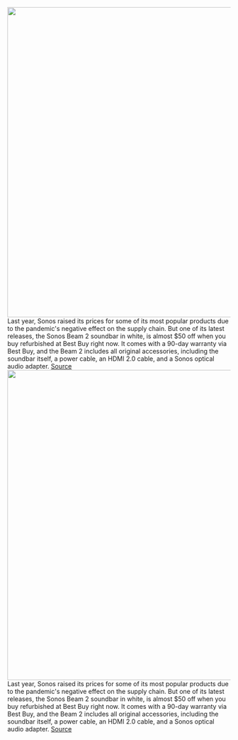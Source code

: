 <img src='https://cdn.vox-cdn.com/thumbor/nzCtDGpE3UMiKusYf0F7eNGI4PQ=/0x0:1903x1269/1200x800/filters:focal(715x617:1019x921)/cdn.vox-cdn.com/uploads/chorus_image/image/70369480/cwelch_290921_4780_5699.0.jpg' width='700px' /><br/>
Last year, Sonos raised its prices for some of its most popular products due to the pandemic's negative effect on the supply chain. But one of its latest releases, the Sonos Beam 2 soundbar in white, is almost $50 off when you buy refurbished at Best Buy right now. It comes with a 90-day warranty via Best Buy, and the Beam 2 includes all original accessories, including the soundbar itself, a power cable, an HDMI 2.0 cable, and a Sonos optical audio adapter.
<a href='https://www.theverge.com/good-deals/2022/1/10/22876165/sonos-beam-2-soundbar-amazon-echo-show-5-ps5-game-deal-sale'> Source <a/><img src='https://cdn.vox-cdn.com/thumbor/nzCtDGpE3UMiKusYf0F7eNGI4PQ=/0x0:1903x1269/1200x800/filters:focal(715x617:1019x921)/cdn.vox-cdn.com/uploads/chorus_image/image/70369480/cwelch_290921_4780_5699.0.jpg' width='700px' /><br/>
Last year, Sonos raised its prices for some of its most popular products due to the pandemic's negative effect on the supply chain. But one of its latest releases, the Sonos Beam 2 soundbar in white, is almost $50 off when you buy refurbished at Best Buy right now. It comes with a 90-day warranty via Best Buy, and the Beam 2 includes all original accessories, including the soundbar itself, a power cable, an HDMI 2.0 cable, and a Sonos optical audio adapter.
<a href='https://www.theverge.com/good-deals/2022/1/10/22876165/sonos-beam-2-soundbar-amazon-echo-show-5-ps5-game-deal-sale'> Source <a/>